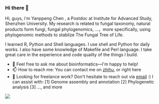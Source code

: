 ### Hi there 👋

Hi, guys, i'm Yanppeng Chen , a Postdoc at Institute for Advanced Study, Shenzhen University. My research is related to fungal taxonomy, natural products form fungi, fungal phylogenomics, ...，more specifically, using phylogenomic methods to stablize The Fungal Tree of Life.  

I learned R, Python and Shell languages. I use shell and Python for daily works. I also have some knowledge of Makefile and Perl language. I take great care in the experience and code quality of the things I build.


- 💬 Feel free to ask me about bioinformatics—I'm happy to help!
- 📫 How to reach me:  You can contact me on [zhihu](https://www.zhihu.com/people/YP_CHEN), or right here
- 💼 Looking for freelance work? Don't hesitate to reach out via [email](yanpengch@qq.com) :) I can assist with:
    [1] Genome assembly and annotation
    [2] Phylogenetic analysis
    [3] ..., and more

![](https://github-readme-stats.vercel.app/api?username=ypchan)
